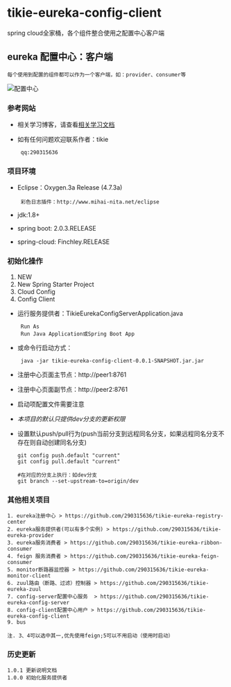 # tikie-eureka-config-client
spring cloud全家桶，各个组件整合使用之配置中心客户端

## eureka 配置中心：客户端
    
    每个使用到配置的组件都可以作为一个客户端，如：provider、consumer等
    
![配置中心](https://images2018.cnblogs.com/blog/412010/201804/412010-20180427184127469-193417962.png)

### 参考网站
 + 相关学习博客，请查看[相关学习文档](https://www.cnblogs.com/xiaoliu66007/p/8963934.html "分布式配置中心(Spring Cloud Config)")
 + 如有任何问题欢迎联系作者：tikie
 
        qq:290315636
    
### 项目环境
 - Eclipse：Oxygen.3a Release (4.7.3a)
 
        彩色日志插件：http://www.mihai-nita.net/eclipse
 - jdk:1.8+
 - spring boot: 2.0.3.RELEASE
 - spring-cloud: Finchley.RELEASE

### 初始化操作
 1. NEW
 2. New Spring Starter Project
 3. Cloud Config
 4. Config Client
 
 + 运行服务提供者：TikieEurekaConfigServerApplication.java
    
        Run As
        Run Java Application或Spring Boot App
 + 或命令行启动方式：
 
        java -jar tikie-eureka-config-client-0.0.1-SNAPSHOT.jar.jar
 + 注册中心页面主节点：http://peer1:8761
 + 注册中心页面副节点：http://peer2:8761
 + 启动项配置文件需要注意

 + *本项目的默认只提供dev分支的更新权限*
 
 + 设置默认push/pull行为(push当前分支到远程同名分支，如果远程同名分支不存在则自动创建同名分支)
    
       git config push.default "current"
       git config pull.default "current"
       
       #在对应的分支上执行：如dev分支
       git branch --set-upstream-to=origin/dev
 
### 其他相关项目
    1. eureka注册中心 > https://github.com/290315636/tikie-eureka-registry-center
    2. eureka服务提供者(可以有多个实例) > https://github.com/290315636/tikie-eureka-provider
    3. eureka服务消费者 > https://github.com/290315636/tikie-eureka-ribbon-consumer
    4. feign 服务消费者 > https://github.com/290315636/tikie-eureka-feign-consumer
    5. monitor断路器监控器 > https://github.com/290315636/tikie-eureka-monitor-client
    6. zuul路由（断路、过滤）控制器 > https://github.com/290315636/tikie-eureka-zuul
    7. config-server配置中心服务  > https://github.com/290315636/tikie-eureka-config-server
    8. config-client配置中心用户 > https://github.com/290315636/tikie-eureka-config-client
    9. bus
    
    注. 3、4可以选中其一,优先使用feign;5可以不用启动（使用时启动）
### 历史更新

    1.0.1 更新说明文档
    1.0.0 初始化服务提供者